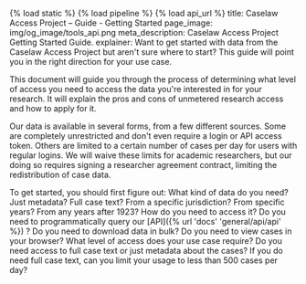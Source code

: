 {% load static %}
{% load pipeline %}
{% load api_url %}
title: Caselaw Access Project – Guide - Getting Started
page_image: img/og_image/tools_api.png
meta_description: Caselaw Access Project Getting Started Guide.
explainer: Want to get started with data from the Caselaw Access Project but aren't sure where to start? This guide will point you in the right direction for your use case.

This document will guide you through the process of determining what level of access you need to access the data you're interested in for your research. It will explain the pros and cons of unmetered research access and how to apply for it.

Our data is available in several forms, from a few different sources. Some are completely unrestricted and don't even require a login or API access token. Others are limited to a certain number of cases per day for users with regular logins. We will waive these limits for academic researchers, but our doing so requires signing a researcher agreement contract, limiting the redistribution of case data. 

To get started, you should first figure out:
What kind of data do you need? 
Just metadata? 
Full case text? 
From a specific jurisdiction? 
From specific years?
From any years after 1923?
How do you need to access it?
Do you need to programmatically query our [API]({% url 'docs' 'general/api/api' %}) ?
Do you need to download data in bulk?
Do you need to view cases in your browser?
What level of access does your use case require?
Do you need access to full case text or just metadata about the cases?
If you do need full case text, can you limit your usage to less than 500 cases per day? 